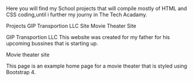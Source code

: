 Here you will find my School projects that will compile mostly of HTML and CSS coding,until i further my journy in The Tech Acadamy.

Projects
GIP Transportion LLC Site
Movie Theater Site

GIP Transportion LLC 
This website was created for my father for his upcoming bussines that is starting up.

Movie theater site

This page is an example home page for a movie theater that is styled using Bootstrap 4.